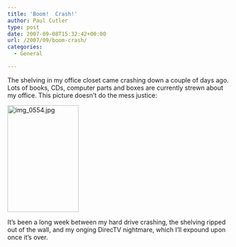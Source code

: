```yaml
---
title: 'Boom!  Crash!'
author: Paul Cutler
type: post
date: 2007-09-08T15:32:42+00:00
url: /2007/09/boom-crash/
categories:
  - General

---
```

The shelving in my office closet came crashing down a couple of days ago. Lots of books, CDs, computer parts and boxes are currently strewn about my office. This picture doesn&#8217;t do the mess justice:

[<img src="https://i1.wp.com/farm2.static.flickr.com/1188/1347244118_11a71a4d29_m.jpg?resize=160%2C240" width="160" height="240" alt="img_0554.jpg" data-recalc-dims="1" />][1]

It&#8217;s been a long week between my hard drive crashing, the shelving ripped out of the wall, and my onging DirecTV nightmare, which I&#8217;ll expound upon once it&#8217;s over.

 [1]: http://www.flickr.com/photos/silwenae/1347244118/ "Photo Sharing"